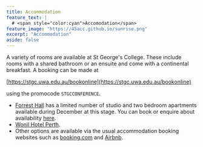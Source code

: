 ```yaml
---
title: Accommodation
feature_text: | 
  # <span style="color:cyan">Accomodation</span>
feature_image: "https://45acc.github.io/sunrise.png"
excerpt: "Accommodation"
aside: false
---
```



A variety of rooms are available at St George's College. These include rooms with a shared bathroom or an ensuite and come with a continental breakfast. A booking can be made at 

[https://stgc.uwa.edu.au/bookonline](https://stgc.uwa.edu.au/bookonline)

using the promocode `STGCCONFERENCE`.


- [Forrest Hall](https://www.forrestresearch.org.au/forrest-hall/) has a limited number of studio and two bedroom apartments available during December at this stage. You can book or enquire about availability [here](https://www.uwa.edu.au/study/student-life/accommodation/short-stays).
- [Wonil Hotel Perth](https://all.accor.com/hotel/C0T1/index.en.shtml?utm_campaign=seo+maps&utm_medium=seo+maps&utm_source=google+Maps).
- Other options are available via the usual accommodation booking websites such as [booking.com](booking.com) and [Airbnb](https://www.airbnb.com.au).
